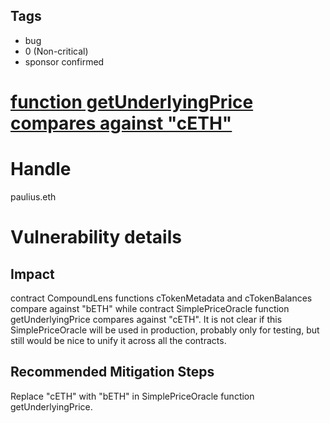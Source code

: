 ## Tags

- bug
- 0 (Non-critical)
- sponsor confirmed

# [function getUnderlyingPrice compares against "cETH"](https://github.com/code-423n4/2021-04-basedloans-findings/issues/26) 

# Handle

paulius.eth


# Vulnerability details

## Impact
contract CompoundLens functions cTokenMetadata and cTokenBalances compare against "bETH" while contract SimplePriceOracle function getUnderlyingPrice compares against "cETH". It is not clear if this SimplePriceOracle will be used in production, probably only for testing, but still would be nice to unify it across all the contracts.

## Recommended Mitigation Steps
Replace "cETH" with "bETH" in SimplePriceOracle function getUnderlyingPrice.

